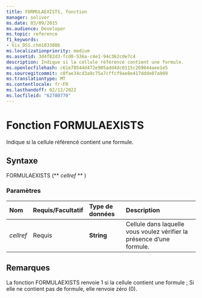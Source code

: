 ```yaml
---
title: FORMULAEXISTS, fonction
manager: soliver
ms.date: 03/09/2015
ms.audience: Developer
ms.topic: reference
f1_keywords:
- Vis_DSS.chm1033806
ms.localizationpriority: medium
ms.assetid: 3d4f82d3-fcd0-536a-c4e1-94c362cde7c4
description: Indique si la cellule référencé contient une formule.
ms.openlocfilehash: c61e70544d472e905add4dc0115c269844aee1e5
ms.sourcegitcommit: c0fae34cd3a9c75a7cffcf9ae8e417ddde07a989
ms.translationtype: MT
ms.contentlocale: fr-FR
ms.lasthandoff: 02/12/2022
ms.locfileid: "62780770"
---
```

# <a name="formulaexists-function"></a>Fonction FORMULAEXISTS

Indique si la cellule référencé contient une formule. 
  
## <a name="syntax"></a>Syntaxe

FORMULAEXISTS (** *cellref* ** ) 
  
### <a name="parameters"></a>Paramètres

|**Nom**|**Requis/Facultatif**|**Type de données**|**Description**|
|:-----|:-----|:-----|:-----|
| _cellref_ <br/> |Requis  <br/> |**String** <br/> |Cellule dans laquelle vous voulez vérifier la présence d’une formule. |
   
## <a name="remarks"></a>Remarques

La fonction FORMULAEXISTS renvoie 1 si la cellule contient une formule ; Si elle ne contient pas de formule, elle renvoie zéro (0). 
  

